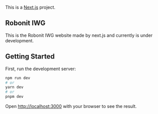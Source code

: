This is a [Next.js](https://nextjs.org/) project.

## Robonit IWG

This is the Robonit IWG website made by next.js and currently is under development.

## Getting Started

First, run the development server:

```bash
npm run dev
# or
yarn dev
# or
pnpm dev
```

Open [http://localhost:3000](http://localhost:3000) with your browser to see the result.
